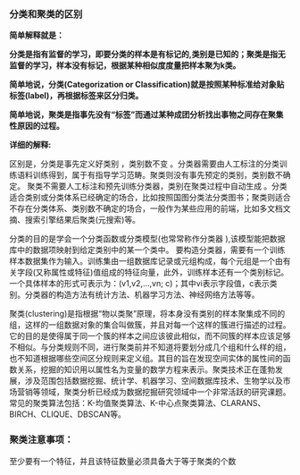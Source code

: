 ### 分类和聚类的区别

__简单解释就是：__

__分类是指有监督的学习，即要分类的样本是有标记的,类别是已知的；聚类是指无监督的学习，样本没有标记，根据某种相似度度量把样本聚为k类。__

__简单地说，分类(Categorization or Classification)就是按照某种标准给对象贴标签(label)，再根据标签来区分归类。__

__简单地说，聚类是指事先没有“标签”而通过某种成团分析找出事物之间存在聚集性原因的过程。__

__详细的解释:__


区别是，分类是事先定义好类别 ，类别数不变 。分类器需要由人工标注的分类训练语料训练得到，属于有指导学习范畴。聚类则没有事先预定的类别，类别数不确定。 聚类不需要人工标注和预先训练分类器，类别在聚类过程中自动生成 。分类适合类别或分类体系已经确定的场合，比如按照国图分类法分类图书；聚类则适合不存在分类体系、类别数不确定的场合，一般作为某些应用的前端，比如多文档文摘、搜索引擎结果后聚类(元搜索)等。

分类的目的是学会一个分类函数或分类模型(也常常称作分类器 ),该模型能把数据库中的数据项映射到给定类别中的某一个类中。 要构造分类器，需要有一个训练样本数据集作为输入。训练集由一组数据库记录或元组构成，每个元组是一个由有关字段(又称属性或特征)值组成的特征向量，此外，训练样本还有一个类别标记。一个具体样本的形式可表示为：(v1,v2,...,vn; c)；其中vi表示字段值，c表示类别。分类器的构造方法有统计方法、机器学习方法、神经网络方法等等。

聚类(clustering)是指根据“物以类聚”原理，将本身没有类别的样本聚集成不同的组，这样的一组数据对象的集合叫做簇，并且对每一个这样的簇进行描述的过程。它的目的是使得属于同一个簇的样本之间应该彼此相似，而不同簇的样本应该足够不相似。与分类规则不同，进行聚类前并不知道将要划分成几个组和什么样的组，也不知道根据哪些空间区分规则来定义组。其目的旨在发现空间实体的属性间的函数关系，挖掘的知识用以属性名为变量的数学方程来表示。聚类技术正在蓬勃发展，涉及范围包括数据挖掘、统计学、机器学习、空间数据库技术、生物学以及市场营销等领域，聚类分析已经成为数据挖掘研究领域中一个非常活跃的研究课题。常见的聚类算法包括：K-均值聚类算法、K-中心点聚类算法、CLARANS、 BIRCH、CLIQUE、DBSCAN等。

### 聚类注意事项：

至少要有一个特征，并且该特征数量必须具备大于等于聚类的个数
